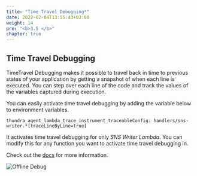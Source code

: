 ```yaml
---
title: "Time Travel Debugging*"
date: 2022-02-04T13:55:43+03:00
weight: 14
pre: "<b>3.5 </b>"
chapter: true
---
```



## Time Travel Debugging
TimeTravel Debugging makes it possible to travel back in time to previous states of your application by getting a snapshot of when each line is executed. You can step over each line of the code and track the values of the variables captured during execution. 

You can easily activate time travel debugging by adding the variable below to environment variables. 

    thundra_agent_lambda_trace_instrument_traceableConfig: handlers/sns-writer.*[traceLineByLine=true]

It activates time travel debugging for only *SNS Writer Lambda*. You can modify this for any function you want to activate time travel debugging in. 

Check out the [docs](https://apm.docs.thundra.io/node.js/ttd-time-travel-debugging) for more information.

![Offline Debug](/images/_monitoring/offline_debuging.png)

